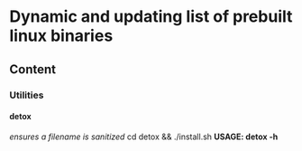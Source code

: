 # Dynamic and updating list of prebuilt linux binaries

## Content

### Utilities

#### detox
*ensures a filename is sanitized*
cd detox && ./install.sh
**USAGE: detox -h**


